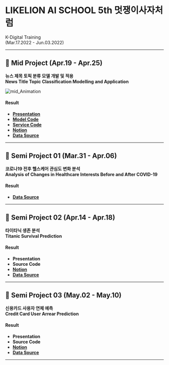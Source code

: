 # LIKELION AI SCHOOL 5th 멋쟁이사자처럼
K-Digital Training    
(Mar.17.2022 - Jun.03.2022)    

---
## 🦸 Mid Project (Apr.19 - Apr.25)  

**뉴스 제목 토픽 분류 모델 개발 및 적용**        
**News Title Topic Classification Modelling and Application**      

![mid_Animation](https://user-images.githubusercontent.com/62808393/168309486-3cc79304-e98e-42c2-91ca-b6912ea6d734.gif)

#### Result
- [**Presentation**](https://github.com/SeungukJeong/LIKELION_AI_SCHOOL_5th/blob/main/Mid_Project/Mid_Proj_presentation.pdf)
- [**Model Code**](https://github.com/SeungukJeong/LIKELION_AI_SCHOOL_5th/blob/main/Mid_Project/Mid_Proj_Final_Code.ipynb)
- [**Service Code**](https://github.com/SeungukJeong/LIKELION_AI_SCHOOL_5th/tree/main/Mid_Project/Service_Webpage)
- [**Notion**](https://seunguk0214.notion.site/Semi-02-Mid-7615ac45a6ef4189ba7b1d1a1108a45d)
- [**Data Source**](https://dacon.io/competitions/official/235747/overview/description)
---  

## 🌸 Semi Project 01 (Mar.31 - Apr.06)  
**코로나19 전후 헬스케어 관심도 변화 분석**  
**Analysis of Changes in Healthcare Interests Before and After COVID-19**  

#### Result





- [**Data Source**](https://www.data.go.kr/data/15004104/openapi.do)
---

## 🦸 Semi Project 02 (Apr.14 - Apr.18)  
**타이타닉 생존 분석**  
**Titanic Survival Prediction**  

#### Result
- **Presentation**  
- **Source Code**  
- [**Notion**](https://seunguk0214.notion.site/Semi-02-Mid-7615ac45a6ef4189ba7b1d1a1108a45d)  
- [**Data Source**](https://www.kaggle.com/c/titanic)  
---

## 🦆 Semi Project 03 (May.02 - May.10)    
**신용카드 사용자 연체 예측**  
**Credit Card User Arrear Prediction**  

#### Result
- **Presentation**
- **Source Code**  
- [**Notion**](https://seunguk0214.notion.site/Semi-03-662e05b2939040bf917225b058f6322c)
- [**Data Source**](https://www.dacon.io/competitions/official/235713/overview/description)
---

